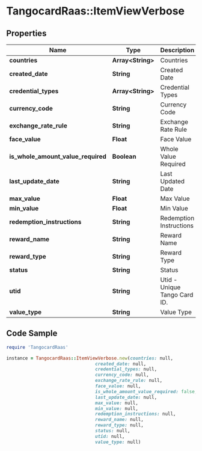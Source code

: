 # TangocardRaas::ItemViewVerbose

## Properties

Name | Type | Description | Notes
------------ | ------------- | ------------- | -------------
**countries** | **Array&lt;String&gt;** | Countries | 
**created_date** | **String** | Created Date | 
**credential_types** | **Array&lt;String&gt;** | Credential Types | 
**currency_code** | **String** | Currency Code | 
**exchange_rate_rule** | **String** | Exchange Rate Rule | 
**face_value** | **Float** | Face Value | 
**is_whole_amount_value_required** | **Boolean** | Whole Value Required | 
**last_update_date** | **String** | Last Updated Date | 
**max_value** | **Float** | Max Value | 
**min_value** | **Float** | Min Value | 
**redemption_instructions** | **String** | Redemption Instructions | 
**reward_name** | **String** | Reward Name | 
**reward_type** | **String** | Reward Type | 
**status** | **String** | Status | 
**utid** | **String** | Utid - Unique Tango Card ID. | 
**value_type** | **String** | Value Type | 

## Code Sample

```ruby
require 'TangocardRaas'

instance = TangocardRaas::ItemViewVerbose.new(countries: null,
                                 created_date: null,
                                 credential_types: null,
                                 currency_code: null,
                                 exchange_rate_rule: null,
                                 face_value: null,
                                 is_whole_amount_value_required: false,
                                 last_update_date: null,
                                 max_value: null,
                                 min_value: null,
                                 redemption_instructions: null,
                                 reward_name: null,
                                 reward_type: null,
                                 status: null,
                                 utid: null,
                                 value_type: null)
```


